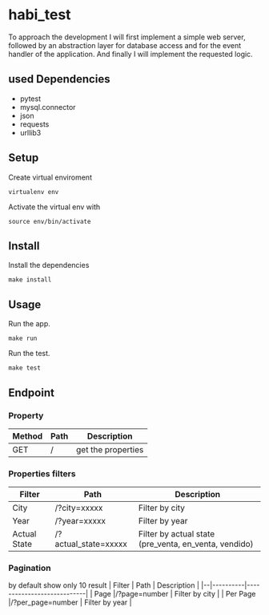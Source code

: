 # habi_test
To approach the development I will first implement a simple web server, followed by an abstraction layer for database 
access and for the event handler of the application. And finally I will implement the requested logic.

## used Dependencies
- pytest
- mysql.connector
- json
- requests
- urllib3

## Setup

Create virtual enviroment
```shell script
virtualenv env
```

Activate the virtual env with
```shell script
source env/bin/activate
```

## Install
Install the dependencies
```shell script
make install
```

## Usage

Run the app.
```shell script
make run
```

Run the test.
```shell script
make test
```


## Endpoint
### Property
| Method | Path     | Description          |
|--|----------|----------------------------|
| GET |/    | get the properties

### Properties filters
| Filter | Path     | Description          |
|--|----------|----------------------------|
| City |/?city=xxxxx    | Filter by city    |
| Year |/?year=xxxxx | Filter by year          |
| Actual State |/?actual_state=xxxxx | Filter by actual state (pre_venta, en_venta, vendido) |

### Pagination
by default show only 10 result
| Filter | Path     | Description          |
|--|----------|----------------------------|
| Page |/?page=number    | Filter by city    |
| Per Page |/?per_page=number | Filter by year          |
